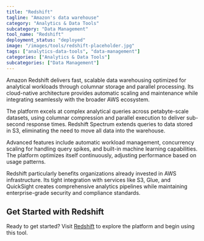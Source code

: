 ```yaml
---
title: "Redshift"
tagline: "Amazon's data warehouse"
category: "Analytics & Data Tools"
subcategory: "Data Management"
tool_name: "Redshift"
deployment_status: "deployed"
image: "/images/tools/redshift-placeholder.jpg"
tags: ["analytics-data-tools", "data-management"]
categories: ["Analytics & Data Tools"]
subcategories: ["Data Management"]
---
```

Amazon Redshift delivers fast, scalable data warehousing optimized for analytical workloads through columnar storage and parallel processing. Its cloud-native architecture provides automatic scaling and maintenance while integrating seamlessly with the broader AWS ecosystem.

The platform excels at complex analytical queries across petabyte-scale datasets, using columnar compression and parallel execution to deliver sub-second response times. Redshift Spectrum extends queries to data stored in S3, eliminating the need to move all data into the warehouse.

Advanced features include automatic workload management, concurrency scaling for handling query spikes, and built-in machine learning capabilities. The platform optimizes itself continuously, adjusting performance based on usage patterns.

Redshift particularly benefits organizations already invested in AWS infrastructure. Its tight integration with services like S3, Glue, and QuickSight creates comprehensive analytics pipelines while maintaining enterprise-grade security and compliance standards.
## Get Started with Redshift

Ready to get started? Visit [Redshift](https://redshift.com) to explore the platform and begin using this tool.
